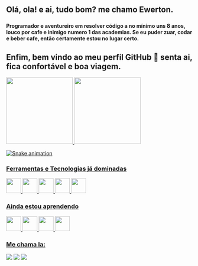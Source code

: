 ## Olá, ola! e ai, tudo bom? me chamo Ewerton.

###

#### Programador e aventureiro em resolver código a no mínimo uns 8 anos, louco por cafe e inimigo numero 1 das academias. Se eu puder zuar, codar e beber cafe, então certamente estou no lugar certo.

## Enfim, bem vindo ao meu perfil GitHub 👋 senta ai, fica confortável e boa viagem.

<div>
<a href="https://github.com/ewertho">
<img height="180em" src="https://github-readme-stats.vercel.app/api/top-langs/?username=ewertho&layout=compact&langs_count=7&theme=dracula"/>
<img height="180em" src="https://github-readme-stats.vercel.app/api?username=ewertho&show_icons=true&theme=dracula&include_all_commits=true&count_private=true"/>
</div>

![Snake animation](https://github.com/ewertho/ewertho/blob/output/github-contribution-grid-snake.svg)

### Ferramentas e Tecnologias já dominadas

<img src="https://cdn.jsdelivr.net/gh/devicons/devicon/icons/git/git-original.svg" width="40" height="40"/>
<img src="https://cdn.jsdelivr.net/gh/devicons/devicon/icons/react/react-original.svg" width="40" height="40" />
<img src="https://cdn.jsdelivr.net/gh/devicons/devicon/icons/dotnetcore/dotnetcore-original.svg"width="40" height="40" />
<img src="https://cdn.jsdelivr.net/gh/devicons/devicon/icons/nodejs/nodejs-original.svg" width="40" height="40"/>
<img src="https://cdn.jsdelivr.net/gh/devicons/devicon/icons/php/php-original.svg"width="40" height="40" />

### Ainda estou aprendendo

<img src="https://cdn.jsdelivr.net/gh/devicons/devicon/icons/java/java-original.svg" width="40" height="40"/> <img src="https://cdn.jsdelivr.net/gh/devicons/devicon/icons/linux/linux-original.svg" width="40" height="40"/>
<img src="https://cdn.jsdelivr.net/gh/devicons/devicon/icons/angularjs/angularjs-original.svg" width="40" height="40" />
<img src="https://cdn.jsdelivr.net/gh/devicons/devicon/icons/azure/azure-original.svg" width="40" height="40" />

### Me chama la:

<div>

<a href="https://instagram.com/eweerrton" target="_blank"><img src="https://img.shields.io/badge/-Instagram-%23E4405F?style=for-the-badge&logo=instagram&logoColor=white" target="_blank"></a>
<a href = "mailto:ewerton.lfb@gmail.com"><img src="https://img.shields.io/badge/Gmail-D14836?style=for-the-badge&logo=gmail&logoColor=white" target="_blank"></a>
<a href="https://www.linkedin.com/in/ewertonlfb" target="_blank"><img src="https://img.shields.io/badge/-LinkedIn-%230077B5?style=for-the-badge&logo=linkedin&logoColor=white" target="_blank"></a>

</div>
